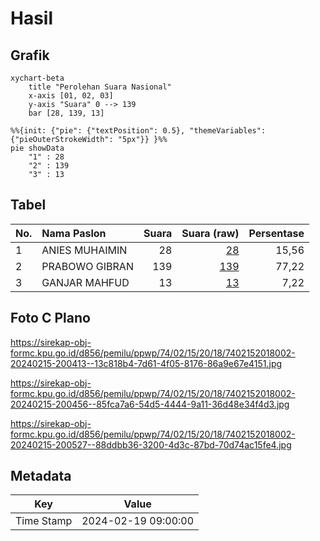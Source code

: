 # Hasil

## Grafik

```mermaid
xychart-beta
    title "Perolehan Suara Nasional"
    x-axis [01, 02, 03]
    y-axis "Suara" 0 --> 139
    bar [28, 139, 13]
```

```mermaid
%%{init: {"pie": {"textPosition": 0.5}, "themeVariables": {"pieOuterStrokeWidth": "5px"}} }%%
pie showData
    "1" : 28
    "2" : 139
    "3" : 13
```

## Tabel

| No. | Nama Paslon    | Suara | Suara (raw) | Persentase |
|:--- |:-------------- | -----:| -----------:| ----------:|
| 1   | ANIES MUHAIMIN | 28    | [28][p-1]   | 15,56      |
| 2   | PRABOWO GIBRAN | 139   | [139][p-2]  | 77,22      |
| 3   | GANJAR MAHFUD  | 13    | [13][p-3]   | 7,22       |


[p-1]: https://github.com/gigit-pemilu/pemilu-2024/blob/main/pilpres/hitung-suara/sub/74-sulawesi-tenggara/sub/02-konawe/sub/15-tongauna/sub/2018-ambepulu/sub/002-tps/sub/paslon-1.txt
[p-2]: https://github.com/gigit-pemilu/pemilu-2024/blob/main/pilpres/hitung-suara/sub/74-sulawesi-tenggara/sub/02-konawe/sub/15-tongauna/sub/2018-ambepulu/sub/002-tps/sub/paslon-2.txt
[p-3]: https://github.com/gigit-pemilu/pemilu-2024/blob/main/pilpres/hitung-suara/sub/74-sulawesi-tenggara/sub/02-konawe/sub/15-tongauna/sub/2018-ambepulu/sub/002-tps/sub/paslon-3.txt

## Foto C Plano

https://sirekap-obj-formc.kpu.go.id/d856/pemilu/ppwp/74/02/15/20/18/7402152018002-20240215-200413--13c818b4-7d61-4f05-8176-86a9e67e4151.jpg

https://sirekap-obj-formc.kpu.go.id/d856/pemilu/ppwp/74/02/15/20/18/7402152018002-20240215-200456--85fca7a6-54d5-4444-9a11-36d48e34f4d3.jpg

https://sirekap-obj-formc.kpu.go.id/d856/pemilu/ppwp/74/02/15/20/18/7402152018002-20240215-200527--88ddbb36-3200-4d3c-87bd-70d74ac15fe4.jpg


## Metadata

| Key        | Value               |
| ---------- | ------------------- |
| Time Stamp | 2024-02-19 09:00:00 |



